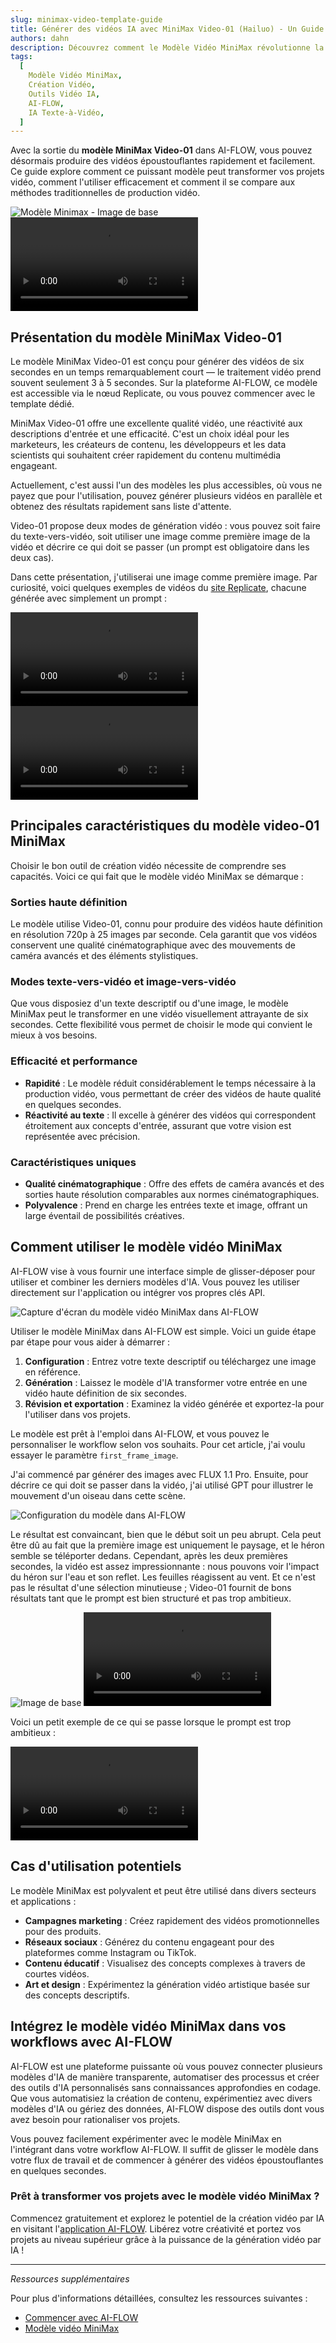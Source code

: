 ```yaml
---
slug: minimax-video-template-guide
title: Générer des vidéos IA avec MiniMax Video-01 (Hailuo) - Un Guide Complet
authors: dahn
description: Découvrez comment le Modèle Vidéo MiniMax révolutionne la création vidéo. Ce guide couvre ses fonctionnalités, des conseils d'utilisation, et des comparaisons avec les méthodes traditionnelles pour améliorer vos projets vidéo.
tags:
  [
    Modèle Vidéo MiniMax,
    Création Vidéo,
    Outils Vidéo IA,
    AI-FLOW,
    IA Texte-à-Vidéo,
  ]
---
```


<head>
  <meta name="twitter:card" content="summary_large_image"/>
  <meta name="twitter:title" content="Transformez Vos Projets Vidéo avec le Modèle Vidéo MiniMax" />
  <meta name="twitter:description" content="Explorez le Modèle Vidéo MiniMax pour une création vidéo efficace et de haute qualité. Découvrez ses fonctionnalités, son utilisation, et comment il se compare aux méthodes traditionnelles." />
  <meta name="twitter:creator" content="@AIFlowApp"/>
  <meta name="twitter:image" content="https://docs.ai-flow.net/img/blog-images/minimax-video-template.png"/>
  <meta name="twitter:image:alt" content="Modèle Vidéo MiniMax en Action"/>
  <meta property="og:title" content="Transformez Vos Projets Vidéo avec le Modèle Vidéo MiniMax"/>
  <meta property="og:description" content="Découvrez comment le Modèle Vidéo MiniMax peut améliorer vos projets vidéo avec une efficacité et une qualité pilotées par l'IA. Découvrez ses fonctionnalités et des conseils d'intégration."/>
  <meta property="og:image" content="https://docs.ai-flow.net/img/blog-images/minimax-video-template.png"/>
</head>

Avec la sortie du **modèle MiniMax Video-01** dans AI-FLOW, vous pouvez désormais produire des vidéos époustouflantes rapidement et facilement. Ce guide explore comment ce puissant modèle peut transformer vos projets vidéo, comment l'utiliser efficacement et comment il se compare aux méthodes traditionnelles de production vidéo.

<div class="flex flex-row justify-center gap-4 w-full md:w-[50%]">
    <span class="flex flex-1 justify-center items-center">
        <img src="/fr/img/blog-images/minimax-video-template-guide-0.png" alt="Modèle Minimax - Image de base" class="w-full max-w-[468px] h-auto object-cover"/>
    </span>
    <span class="flex flex-1 justify-center items-center">
        <video controls autoplay loop class="w-full max-w-[468px] h-auto object-cover" alt="Modèle Minimax - Vidéo générée">
            <source src="/fr/img/blog-images/minimax-video-template-guide-4.mp4" type="video/mp4"/>
        </video>
    </span>
</div>

## Présentation du modèle MiniMax Video-01

Le modèle MiniMax Video-01 est conçu pour générer des vidéos de six secondes en un temps remarquablement court — le traitement vidéo prend souvent seulement 3 à 5 secondes. Sur la plateforme AI-FLOW, ce modèle est accessible via le nœud Replicate, ou vous pouvez commencer avec le template dédié.

MiniMax Video-01 offre une excellente qualité vidéo, une réactivité aux descriptions d'entrée et une efficacité. C'est un choix idéal pour les marketeurs, les créateurs de contenu, les développeurs et les data scientists qui souhaitent créer rapidement du contenu multimédia engageant.

Actuellement, c'est aussi l'un des modèles les plus accessibles, où vous ne payez que pour l'utilisation, pouvez générer plusieurs vidéos en parallèle et obtenez des résultats rapidement sans liste d'attente.

Video-01 propose deux modes de génération vidéo : vous pouvez soit faire du texte-vers-vidéo, soit utiliser une image comme première image de la vidéo et décrire ce qui doit se passer (un prompt est obligatoire dans les deux cas).

Dans cette présentation, j'utiliserai une image comme première image. Par curiosité, voici quelques exemples de vidéos du [site Replicate](https://replicate.com/minimax/video-01), chacune générée avec simplement un prompt :

<div class="flex flex-row justify-center gap-4 w-full md:w-[50%]">
    <span class="flex flex-1 justify-center items-center">
        <video controls autoplay loop class="w-full max-w-[468px] h-auto object-cover" alt="Exemple de vidéo 1">
            <source src="/fr/img/blog-images/minimax-video-template-guide-5.mp4" type="video/mp4"/>
        </video>
    </span>
    <span class="flex flex-1 justify-center items-center">
        <video controls autoplay loop class="w-full max-w-[468px] h-auto object-cover" alt="Exemple de vidéo 2">
            <source src="/fr/img/blog-images/minimax-video-template-guide-6.mp4" type="video/mp4"/>
        </video>
    </span>
</div>

## Principales caractéristiques du modèle video-01 MiniMax

Choisir le bon outil de création vidéo nécessite de comprendre ses capacités. Voici ce qui fait que le modèle vidéo MiniMax se démarque :

### Sorties haute définition

Le modèle utilise Video-01, connu pour produire des vidéos haute définition en résolution 720p à 25 images par seconde. Cela garantit que vos vidéos conservent une qualité cinématographique avec des mouvements de caméra avancés et des éléments stylistiques.

### Modes texte-vers-vidéo et image-vers-vidéo

Que vous disposiez d'un texte descriptif ou d'une image, le modèle MiniMax peut le transformer en une vidéo visuellement attrayante de six secondes. Cette flexibilité vous permet de choisir le mode qui convient le mieux à vos besoins.

### Efficacité et performance

- **Rapidité** : Le modèle réduit considérablement le temps nécessaire à la production vidéo, vous permettant de créer des vidéos de haute qualité en quelques secondes.
- **Réactivité au texte** : Il excelle à générer des vidéos qui correspondent étroitement aux concepts d'entrée, assurant que votre vision est représentée avec précision.

### Caractéristiques uniques

- **Qualité cinématographique** : Offre des effets de caméra avancés et des sorties haute résolution comparables aux normes cinématographiques.
- **Polyvalence** : Prend en charge les entrées texte et image, offrant un large éventail de possibilités créatives.

## Comment utiliser le modèle vidéo MiniMax

AI-FLOW vise à vous fournir une interface simple de glisser-déposer pour utiliser et combiner les derniers modèles d'IA. Vous pouvez les utiliser directement sur l'application ou intégrer vos propres clés API.

![Capture d'écran du modèle vidéo MiniMax dans AI-FLOW](/img/blog-images/minimax-video-template-guide-7.png)

Utiliser le modèle MiniMax dans AI-FLOW est simple. Voici un guide étape par étape pour vous aider à démarrer :

1. **Configuration** : Entrez votre texte descriptif ou téléchargez une image en référence.
2. **Génération** : Laissez le modèle d'IA transformer votre entrée en une vidéo haute définition de six secondes.
3. **Révision et exportation** : Examinez la vidéo générée et exportez-la pour l'utiliser dans vos projets.

Le modèle est prêt à l'emploi dans AI-FLOW, et vous pouvez le personnaliser le workflow selon vos souhaits. Pour cet article, j'ai voulu essayer le paramètre `first_frame_image`.

J'ai commencé par générer des images avec FLUX 1.1 Pro. Ensuite, pour décrire ce qui doit se passer dans la vidéo, j'ai utilisé GPT pour illustrer le mouvement d'un oiseau dans cette scène.

![Configuration du modèle dans AI-FLOW](/img/blog-images/minimax-video-template-guide-3.png)

Le résultat est convaincant, bien que le début soit un peu abrupt. Cela peut être dû au fait que la première image est uniquement le paysage, et le héron semble se téléporter dedans. Cependant, après les deux premières secondes, la vidéo est assez impressionnante : nous pouvons voir l'impact du héron sur l'eau et son reflet. Les feuilles réagissent au vent. Et ce n'est pas le résultat d'une sélection minutieuse ; Video-01 fournit de bons résultats tant que le prompt est bien structuré et pas trop ambitieux.

<div class="flex flex-row justify-center gap-4 w-full md:w-[50%]">
    <span class="flex flex-1 justify-center items-center">
        <img src="/fr/img/blog-images/minimax-video-template-guide-0.png" alt="Image de base" class="w-full max-w-[468px] h-auto object-cover"/>
    </span>
    <span class="flex flex-1 justify-center items-center">
        <video controls autoplay loop class="w-full max-w-[468px] h-auto object-cover" alt="Vidéo générée">
            <source src="/fr/img/blog-images/minimax-video-template-guide-4.mp4" type="video/mp4"/>
        </video>
    </span>
</div>

Voici un petit exemple de ce qui se passe lorsque le prompt est trop ambitieux :

<video controls autoplay loop class="w-[300px] h-auto object-cover" alt="Prompt trop ambitieux">
    <source src="/fr/img/blog-images/minimax-video-template-guide-8.mp4" type="video/mp4"/>
</video>

## Cas d'utilisation potentiels

Le modèle MiniMax est polyvalent et peut être utilisé dans divers secteurs et applications :

- **Campagnes marketing** : Créez rapidement des vidéos promotionnelles pour des produits.
- **Réseaux sociaux** : Générez du contenu engageant pour des plateformes comme Instagram ou TikTok.
- **Contenu éducatif** : Visualisez des concepts complexes à travers de courtes vidéos.
- **Art et design** : Expérimentez la génération vidéo artistique basée sur des concepts descriptifs.

## Intégrez le modèle vidéo MiniMax dans vos workflows avec AI-FLOW

AI-FLOW est une plateforme puissante où vous pouvez connecter plusieurs modèles d'IA de manière transparente, automatiser des processus et créer des outils d'IA personnalisés sans connaissances approfondies en codage. Que vous automatisiez la création de contenu, expérimentiez avec divers modèles d'IA ou gériez des données, AI-FLOW dispose des outils dont vous avez besoin pour rationaliser vos projets.

Vous pouvez facilement expérimenter avec le modèle MiniMax en l'intégrant dans votre workflow AI-FLOW. Il suffit de glisser le modèle dans votre flux de travail et de commencer à générer des vidéos époustouflantes en quelques secondes.

### Prêt à transformer vos projets avec le modèle vidéo MiniMax ?

Commencez gratuitement et explorez le potentiel de la création vidéo par IA en visitant l'[application AI-FLOW](https://app.ai-flow.net/). Libérez votre créativité et portez vos projets au niveau supérieur grâce à la puissance de la génération vidéo par IA !

---

_Ressources supplémentaires_

Pour plus d'informations détaillées, consultez les ressources suivantes :

- [Commencer avec AI-FLOW](/blog/getting-started-with-ai-flow)
- [Modèle vidéo MiniMax](/blog/minimax-video-template)
